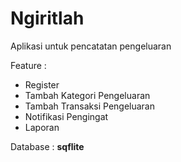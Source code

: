 <h1>Ngiritlah</h1>
<p>Aplikasi untuk pencatatan pengeluaran</p>
<p>Feature : </p>
<ul>
  <li>Register</li>
  <li>Tambah Kategori Pengeluaran</li>
  <li>Tambah Transaksi Pengeluaran</li>
  <li>Notifikasi Pengingat</li>
  <li>Laporan</li>
</ul>
<p>Database : <b>sqflite</b></p>  
